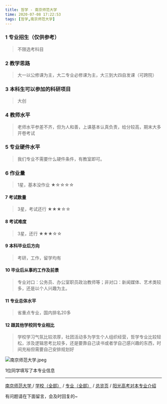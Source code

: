 ```yaml
---
title: 哲学 - 南京师范大学
time: 2020-07-08 17:22:53
tags: [哲学,南京师范大学]
---
```

### 1 专业招生（仅供参考）  
> 不限选考科目 


### 2 教学思路
> 大一以公修课为主，大二专业必修课为主，大三到大四自发课（可跨院）


### 3 本科生可以参加的科研项目
>  大创


### 4 教师水平
> 老师水平参差不齐，但为人和善，上课基本认真负责，给分较高，期末大多开卷考试


### 5 专业硬件水平
> 我们专业不需要什么硬件条件，有教室即可。


### 6 作业量
>1星，基本没作业
★☆☆☆☆


#### 7 考试数量
>3星，考试还行
★★★☆☆


#### 8 考试难度
>3星，还行
★★★☆☆


#### 9 本科毕业后方向
> 考研，工作，留学均有


#### 10 毕业后从事的工作及前景
> 专业对口：公务员、办公室职员政治教师等；非对口：新闻媒体、艺术类较多，还是以个人兴趣为主。


#### 11 专业总体水平
> 省重点专业，国内排名20多


#### 12 跟其他学校同专业相比
> 学校学习气氛比较浓厚，社团活动多为学生个人组织经营，哲学专业比较轻松，涉及逻辑思考比较多，还是要靠自己读书或者学自己感兴趣的东西，时间充裕但需要自己安排规划好

![南京师范大学.jpeg](http://upload-images.jianshu.io/upload_images/6206192-8ae477c3cc5d49ac.jpeg?imageMogr2/auto-orient/strip%7CimageView2/2/w/1240)

1位同学填写了本专业信息
***
[南京师范大学 ](https://univgo.github.io/2020/07/08/cc0a5c5c4b7e)/ [学校（全部）](https://univgo.github.io/2020/07/08/3efa6bcca419) / [专业（全部）](https://univgo.github.io/2020/07/08/2d4c6d3552c2) / [总览页](https://univgo.github.io/2020/07/08/445daeb4fa00) / [阳光高考对本专业介绍](http://gaokao.chsi.com.cn/sch/zyk/view.do?schId=73395450&specId=73381059
)

有问题请在下面留言，会及时回复的~